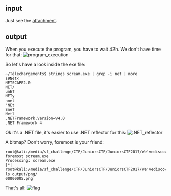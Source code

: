 ## input
Just see the [attachment](https://github.com/mhackgyver-squad/mhackgyver/blob/master/writeup/attachment/scream.zip).

## output
When you execute the program, you have to wait 42h. We don't have time for that:
![program_execution](https://github.com/mhackgyver-squad/mhackgyver/blob/master/writeup/images/Count%20down.png)

So let's have a look inside the exe file:

```
~/Téléchargements$ strings scream.exe | grep -i net | more
s9Net<
NETSCAPE2.0
NET/
unET
NETy
nnet
"NEt
SneT
Netl
.NETFramework,Version=v4.0
.NET Framework 4
```

Ok it's a .NET file, it's easier to use .NET reflector for this:
![.NET_reflector](https://github.com/mhackgyver-squad/mhackgyver/blob/master/writeup/images/.NET%20Reflector.png)

A bitmap? Don't worry, foremost is your friend:

```
root@kali:/media/sf_challenge/CTF/JuniorsCTF/JuniorsCTF2017/We'vediscoveredanotherplanet!# foremost scream.exe 
Processing: scream.exe
|*|
root@kali:/media/sf_challenge/CTF/JuniorsCTF/JuniorsCTF2017/We'vediscoveredanotherplanet!# ls output/png/
00000005.png
```

That's all:
![flag](https://github.com/mhackgyver-squad/mhackgyver/blob/master/writeup/images/We've_discovered_another_planet!_flag.png)
